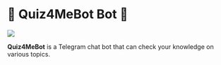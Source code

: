 # 🧐 Quiz4MeBot Bot 🤖

[![](https://img.shields.io/badge/%40Quiz4MeBot-Telegram-blue)](https://t.me/Quiz4MeBot)

**Quiz4MeBot** is a Telegram chat bot that can check your knowledge on various topics. 